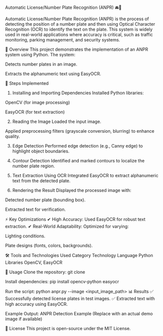 Automatic License/Number Plate Recognition (ANPR) 🚘📸

Automatic License/Number Plate Recognition (ANPR) is the process of detecting the position of a number plate and then using Optical Character Recognition (OCR) to identify the text on the plate. This system is widely used in real-world applications where accuracy is critical, such as traffic monitoring, parking management, and security systems.

📌 Overview
This project demonstrates the implementation of an ANPR system using Python. The system:

Detects number plates in an image.

Extracts the alphanumeric text using EasyOCR.

🔧 Steps Implemented
1. Installing and Importing Dependencies
Installed Python libraries:

OpenCV (for image processing)

EasyOCR (for text extraction)

2. Reading the Image
Loaded the input image.

Applied preprocessing filters (grayscale conversion, blurring) to enhance quality.

3. Edge Detection
Performed edge detection (e.g., Canny edge) to highlight object boundaries.

4. Contour Detection
Identified and marked contours to localize the number plate region.

5. Text Extraction Using OCR
Integrated EasyOCR to extract alphanumeric text from the detected plate.

6. Rendering the Result
Displayed the processed image with:

Detected number plate (bounding box).

Extracted text for verification.

⚡ Key Optimizations
✔ High Accuracy: Used EasyOCR for robust text extraction.
✔ Real-World Adaptability: Optimized for varying:

Lighting conditions.

Plate designs (fonts, colors, backgrounds).

🛠 Tools and Technologies Used
Category	Technology
Language	Python
Libraries	OpenCV, EasyOCR

🚀 Usage
Clone the repository:
                     git clone <repo-url>

Install dependencies:
                    pip install opencv-python easyocr

Run the script:
                    python anpr.py --image <input_image_path>
📊 Results
✅ Successfully detected license plates in test images.
✅ Extracted text with high accuracy using EasyOCR.

Example Output:
ANPR Detection Example (Replace with an actual demo image if available)

📜 License
This project is open-source under the MIT License.
